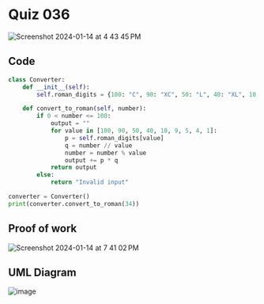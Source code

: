 # Quiz 036
<img width="max" alt="Screenshot 2024-01-14 at 4 43 45 PM" src="https://github.com/hasmhib/unit3-2024/assets/142870448/e9d87bf1-cd4a-4bf1-9adf-680d4ee9cc4c">

## Code

```py
class Converter:
    def __init__(self):
        self.roman_digits = {100: "C", 90: "XC", 50: "L", 40: "XL", 10: "X", 9: "IX", 5: "V", 4: "IV", 1: "I"}

    def convert_to_roman(self, number):
        if 0 < number <= 100:
            output = ""
            for value in [100, 90, 50, 40, 10, 9, 5, 4, 1]:
                p = self.roman_digits[value]
                q = number // value
                number = number % value
                output += p * q
            return output
        else:
            return "Invalid input"

converter = Converter()
print(converter.convert_to_roman(34))
```

## Proof of work
<img width="max" alt="Screenshot 2024-01-14 at 7 41 02 PM" src="https://github.com/hasmhib/unit3-2024/assets/142870448/e5354117-cbe4-429c-996b-4fefefa67a60">

## UML Diagram
![image](https://github.com/hasmhib/unit3-2024/assets/142870448/80ef5e1e-a7cc-4655-b574-66b789c5f8ef)
